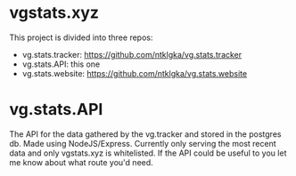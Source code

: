 # vgstats.xyz
This project is divided into three repos:

* vg.stats.tracker: https://github.com/ntklgka/vg.stats.tracker
* vg.stats.API: this one
* vg.stats.website: https://github.com/ntklgka/vg.stats.website


# vg.stats.API
The API for the data gathered by the vg.tracker and stored in the postgres db. Made using NodeJS/Express.
Currently only serving the most recent data and only vgstats.xyz is whitelisted. If the API could be useful to you let me know about what route you'd need.

